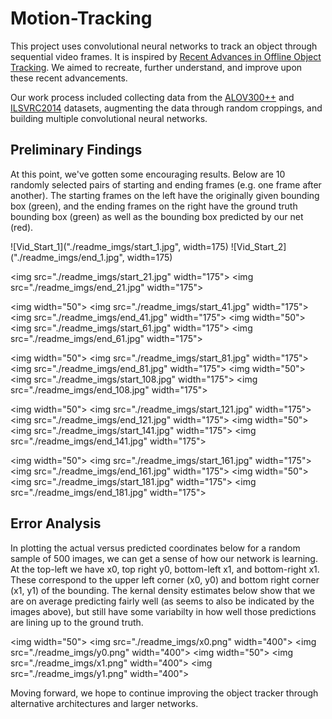 # Motion-Tracking

This project uses convolutional neural networks to track an object through sequential video frames.  It is
inspired by [Recent Advances in Offline Object Tracking](http://arxiv.org/pdf/1604.01802v1.pdf). We aimed to recreate, further understand, and improve upon these recent advancements.

Our work process included collecting data from the [ALOV300++](http://www.alov300.org/) and [ILSVRC2014](http://www.image-net.org/challenges/LSVRC/2014/) datasets, augmenting the data through random croppings, and building multiple convolutional neural networks.

## Preliminary Findings

At this point, we've gotten some encouraging results. Below are 10 randomly selected pairs of starting and ending frames (e.g. one frame after another). The starting frames on the left have the originally given bounding box (green), and the ending frames on the right have the ground truth bounding box (green) as well as the bounding box predicted by our net (red).

![Vid_Start_1]("./readme_imgs/start_1.jpg", width=175)
![Vid_Start_2]("./readme_imgs/end_1.jpg", width=175)

<img src="./readme_imgs/start_21.jpg" width="175"\>
<img src="./readme_imgs/end_21.jpg" width="175"\>

<img  width="50"\>
<img src="./readme_imgs/start_41.jpg" width="175"\>
<img src="./readme_imgs/end_41.jpg" width="175"\>
<img  width="50"\>
<img src="./readme_imgs/start_61.jpg" width="175"\>
<img src="./readme_imgs/end_61.jpg" width="175"\>

<img  width="50"\>
<img src="./readme_imgs/start_81.jpg" width="175"\>
<img src="./readme_imgs/end_81.jpg" width="175"\>
<img  width="50"\>
<img src="./readme_imgs/start_108.jpg" width="175"\>
<img src="./readme_imgs/end_108.jpg" width="175"\>

<img  width="50"\>
<img src="./readme_imgs/start_121.jpg" width="175"\>
<img src="./readme_imgs/end_121.jpg" width="175"\>
<img  width="50"\>
<img src="./readme_imgs/start_141.jpg" width="175"\>
<img src="./readme_imgs/end_141.jpg" width="175"\>

<img  width="50"\>
<img src="./readme_imgs/start_161.jpg" width="175"\>
<img src="./readme_imgs/end_161.jpg" width="175"\>
<img  width="50"\>
<img src="./readme_imgs/start_181.jpg" width="175"\>
<img src="./readme_imgs/end_181.jpg" width="175"\>

## Error Analysis

In plotting the actual versus predicted coordinates below for a random sample of 500 images, we can get a sense of how our network is learning. At the top-left we have x0, top right y0, bottom-left x1, and bottom-right x1. These correspond to the upper left corner (x0, y0) and bottom right corner (x1, y1) of the bounding. The kernal density estimates below show that we are on average predicting fairly well (as seems to also be indicated by the images above), but still have some variabilty in how well those predictions are lining up to the ground truth. 

<img  width="50"\>
<img src="./readme_imgs/x0.png" width="400"\>
<img src="./readme_imgs/y0.png" width="400"\>
<img  width="50"\>
<img src="./readme_imgs/x1.png" width="400"\>
<img src="./readme_imgs/y1.png" width="400"\>

Moving forward, we hope to continue improving the object tracker through alternative architectures and larger networks.
